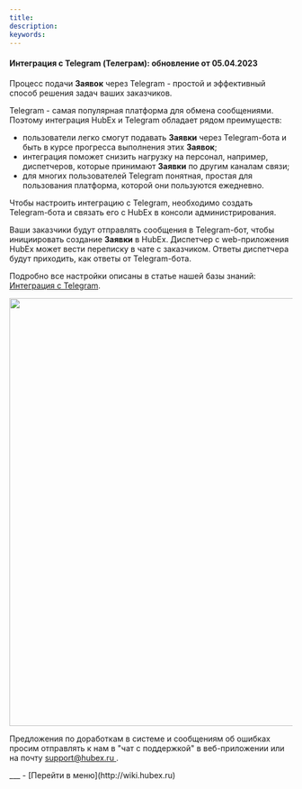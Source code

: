 ```yaml
---
title: 
description: 
keywords: 
---
```


#### Интеграция с Telegram (Телеграм): обновление от 05.04.2023
<html>
<meta charset="utf-8">

</html>
<body>
<p>Процесс подачи <strong>Заявок</strong> через Telegram - простой и эффективный способ решения задач ваших заказчиков.</p>
<p>Telegram - самая популярная платформа для обмена сообщениями. Поэтому интеграция HubEx и Telegram обладает рядом преимуществ:</p>
<ul>
<li>пользователи легко смогут подавать <strong>Заявки</strong> через Telegram-бота и быть в курсе прогресса выполнения этих <strong>Заявок</strong>;</li>
<li>интеграция поможет снизить нагрузку на персонал, например, диспетчеров, которые принимают <strong>Заявки</strong> по другим каналам связи;</li>
<li>для многих пользователей Telegram понятная, простая для пользования платформа, которой они пользуются ежедневно.</li>
</ul>
<p>Чтобы настроить интеграцию с Telegram, необходимо создать Telegram-бота и связать его с HubEx в консоли администрирования.</p>
<p>Ваши заказчики будут отправлять сообщения в Telegram-бот, чтобы инициировать создание <strong>Заявки</strong> в HubEx. Диспетчер с web-приложения HubEx может вести переписку в чате с заказчиком. Ответы диспетчера будут приходить, как ответы от Telegram-бота.</p>
<p>Подробно все настройки описаны в статье нашей базы знаний: <a href="https://wiki.hubex.ru/docs/FAQ/RU/admin/TelegramIntegration.html" target="_blank">Интеграция с Telegram</a>.</p>
<div><img style="margin: 0 auto; display: block; max-width: 100%;" src="https://i.postimg.cc/1tmQD6HC/Telegram6.jpg" width="760" height="auto" /></div>

<p>Предложения по доработкам в системе и сообщениям об ошибках просим отправлять к нам в "чат с поддержкой" в веб-приложении или на почту <a href="mailto:support@hubex.ru" target="_blank" rel="noopener"> support@hubex.ru </a>.</p>

</body>
___
- [Перейти в меню](http://wiki.hubex.ru)

